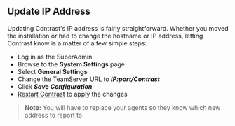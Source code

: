 <!--
title: "Connect &amp; Authenticate"
description: "Overview of connection and authentication topics"
tags: "EOP IP address hostname system settings connect authenticate"
-->

## Update IP Address
Updating Contrast's IP address is fairly straightforward. Whether you moved the installation or had to change the hostname or IP address, letting Contrast know is a matter of a few simple steps:

* Log in as the SuperAdmin
* Browse to the **System Settings** page
* Select **General Settings** 
* Change the TeamServer URL to ***IP:port/Contrast***
* Click ***Save Configuration***
* [Restart Contrast](user_tsfaq.html#restart) to apply the changes


>**Note:** You will have to replace your agents so they know which new address to report to
